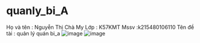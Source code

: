 # quanly_bi_A
Họ và tên : Nguyễn Thị Chà My
Lớp : K57KMT
Mssv :k215480106110
Tên đề tài : quản lý quán bi_a
![image](https://github.com/mycutedangiuuuuuuu/quanly_bi_A/assets/168768223/66955842-7a41-4f78-b1f5-c4788cb89a84)
![image](https://github.com/mycutedangiuuuuuuu/quanly_bi_A/assets/168768223/8cd9bf90-d8e6-424c-9daf-64b0149feeac)


